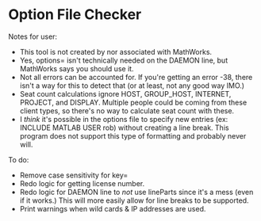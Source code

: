 # Option File Checker
Notes for user:
- This tool is not created by nor associated with MathWorks.
- Yes, options= isn't technically needed on the DAEMON line, but MathWorks says you should use it.
- Not all errors can be accounted for. If you're getting an error -38, there isn't a way for this to detect that (or at least, not any good way IMO.)
- Seat count calculations ignore HOST, GROUP_HOST, INTERNET, PROJECT, and DISPLAY. Multiple people could be coming from these client types, so there's no way to calculate seat count with these.
- I _think_ it's possible in the options file to specify new entries (ex: INCLUDE MATLAB USER rob) without creating a line break. This program does not support this type of formatting and probably never will.

To do:
- Remove case sensitivity for key=
- Redo logic for getting license number.
- Redo logic for DAEMON line to _not_ use lineParts since it's a mess (even if it works.) This will more easily allow for line breaks to be supported.
- Print warnings when wild cards & IP addresses are used.
